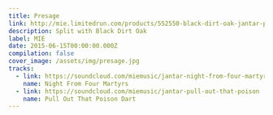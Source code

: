 ```yaml
---
title: Presage
link: http://mie.limitedrun.com/products/552550-black-dirt-oak-jantar-presage-12
description: Split with Black Dirt Oak
label: MIE
date: 2015-06-15T00:00:00.000Z
compilation: false
cover_image: /assets/img/presage.jpg
tracks:
  - link: https://soundcloud.com/miemusic/jantar-night-from-four-martyrs
    name: Night From Four Martyrs
  - link: https://soundcloud.com/miemusic/jantar-pull-out-that-poison
    name: Pull Out That Poison Dart
---
```


